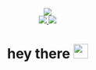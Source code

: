 <div id="header" align="center">
  <img src="https://media.giphy.com/media/Vf3ZKdillTMOOaOho0/giphy.gif"/>
  <div id="badges">
    <a href="https://www.instagram.com/bart.rdzanek/">
      <img src="https://img.shields.io/badge/instagram-pink?logo=instagram&logopink=white&style=for-the-badge"/>
    </a>
    <a href="https://www.snapchat.com/add/bartekrrdzanek">
     <img src="https://img.shields.io/badge/snapchat-yellow?logo=snapchat&logoColor=white&style=for-the-badge"/>
    </a>
  </div>
  <img src="https://komarev.com/ghpvc/?username=BartoszRdzanek&style=flat-square&color=blue" alt=""/>
  <h1>
  hey there
  <img src="https://media.giphy.com/media/hvRJCLFzcasrR4ia7z/giphy.gif" width="30px"/>
  </h1>
</div>

